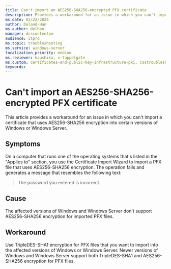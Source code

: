 ```yaml
---
title: Can't import an AES256-SHA256-encrypted PFX certificate
description: Provides a workaround for an issue in which you can't import a certificate that uses AES256-SHA256 encryption into certain versions of Windows or Windows Server.
ms.date: 03/22/2024
author: Deland-Han
ms.author: delhan
manager: dcscontentpm
audience: itpro
ms.topic: troubleshooting
ms.service: windows-server
localization_priority: medium
ms.reviewer: kaushika, v-tappelgate
ms.custom: certificates-and-public-key-infrastructure-pki, csstroubleshoot
keywords: 
---
```


# Can't import an AES256-SHA256-encrypted PFX certificate

This article provides a workaround for an issue in which you can't import a certificate that uses AES256-SHA256 encryption into certain versions of Windows or Windows Server.

## Symptoms

On a computer that runs one of the operating systems that's listed in the "Applies to" section, you use the Certificate Import Wizard to import a PFX file that uses AES256-SHA256 encryption. The operation fails and generates a message that resembles the following text:

> The password you entered is incorrect.

## Cause

The affected versions of Windows and Windows Server don't support AES256-SHA256 encryption for imported PFX files.

## Workaround

Use TripleDES-SHA1 encryption for PFX files that you want to import into the affected versions of Windows or Windows Server. Newer versions of Windows and Windows Server support both TripleDES-SHA1 and AES256-SHA256 encryption for PFX files.
